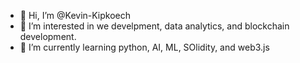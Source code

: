 - 👋 Hi, I’m @Kevin-Kipkoech
- 👀 I’m interested in we develpment, data analytics, and blockchain development.
- 🌱 I’m currently learning python, AI, ML, SOlidity, and web3.js


<!---
Kevin-Kipkoech/Kevin-Kipkoech is a ✨ special ✨ repository because its `README.md` (this file) appears on your GitHub profile.
You can click the Preview link to take a look at your changes.
--->
